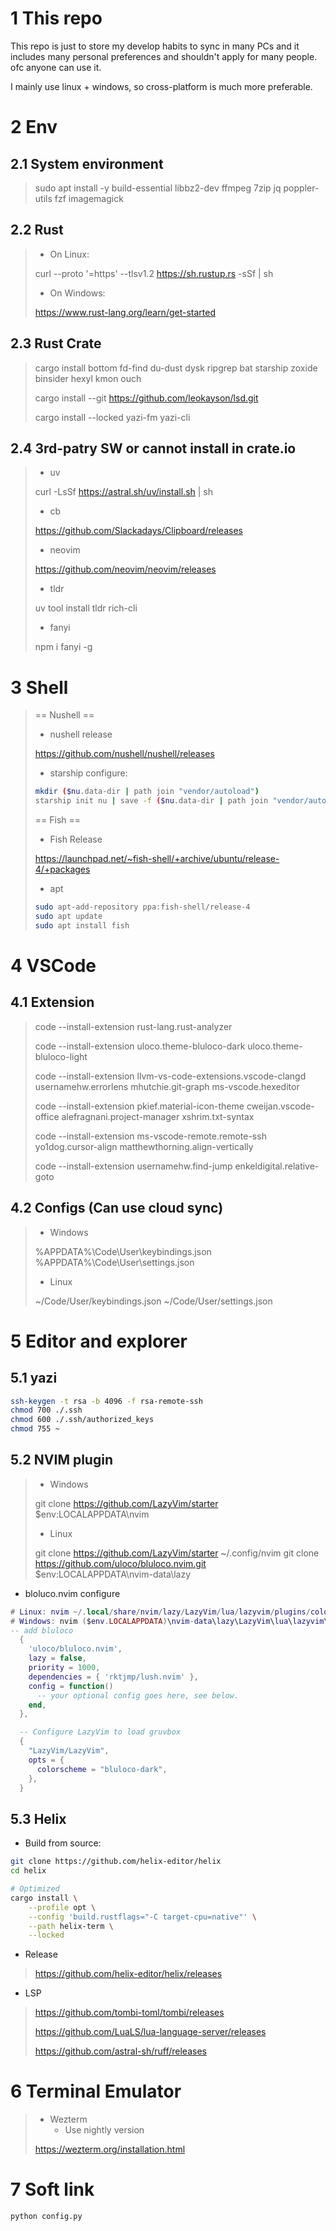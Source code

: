 # 1 This repo

This repo is just to store my develop habits to sync in many PCs and it includes many personal preferences and shouldn't apply for many people. ofc anyone can use it.

I mainly use linux + windows, so cross-platform is much more preferable.

# 2 Env

## 2.1 System environment

> sudo apt install -y build-essential libbz2-dev ffmpeg 7zip jq poppler-utils fzf imagemagick

## 2.2 Rust

> - On Linux:
>
> curl --proto '=https' --tlsv1.2 https://sh.rustup.rs -sSf | sh
>
> - On Windows:
>
> https://www.rust-lang.org/learn/get-started

## 2.3 Rust Crate

> cargo install bottom fd-find du-dust dysk ripgrep bat starship zoxide binsider hexyl kmon ouch
>
> cargo install --git https://github.com/leokayson/lsd.git
>
> cargo install --locked yazi-fm yazi-cli

## 2.4 3rd-patry SW or cannot install in crate.io

> - uv
>
> curl -LsSf https://astral.sh/uv/install.sh | sh
>
> - cb
>
> https://github.com/Slackadays/Clipboard/releases
>
> - neovim
>
> https://github.com/neovim/neovim/releases
>
> - tldr
>
> uv  tool install tldr rich-cli
>
> - fanyi
>
> npm i fanyi -g

# 3 Shell

> == Nushell ==
>
> - nushell release
>
> https://github.com/nushell/nushell/releases
>
> - starship configure:
>
> ```bash
> mkdir ($nu.data-dir | path join "vendor/autoload")
> starship init nu | save -f ($nu.data-dir | path join "vendor/autoload/starship.nu")
> ```
>
> == Fish ==
>
> - Fish Release
>
> https://launchpad.net/~fish-shell/+archive/ubuntu/release-4/+packages
>
> - apt
>
> ```bash
> sudo apt-add-repository ppa:fish-shell/release-4
> sudo apt update
> sudo apt install fish
> ```

# 4 VSCode

## 4.1 Extension

> code --install-extension rust-lang.rust-analyzer
>
> code --install-extension uloco.theme-bluloco-dark uloco.theme-bluloco-light
>
> code --install-extension llvm-vs-code-extensions.vscode-clangd usernamehw.errorlens mhutchie.git-graph ms-vscode.hexeditor
>
> code --install-extension pkief.material-icon-theme cweijan.vscode-office alefragnani.project-manager xshrim.txt-syntax
>
> code --install-extension ms-vscode-remote.remote-ssh yo1dog.cursor-align matthewthorning.align-vertically
>
> code --install-extension usernamehw.find-jump enkeldigital.relative-goto

## 4.2 Configs (Can use cloud sync)

> - Windows
>
> %APPDATA%\Code\User\keybindings.json
> %APPDATA%\Code\User\settings.json
>
> - Linux
>
> ~/Code/User/keybindings.json
> ~/Code/User/settings.json

# 5 Editor and explorer

## 5.1 yazi

```bash
ssh-keygen -t rsa -b 4096 -f rsa-remote-ssh
chmod 700 ./.ssh
chmod 600 ./.ssh/authorized_keys
chmod 755 ~
```

## 5.2 NVIM plugin

> - Windows
>
> git clone https://github.com/LazyVim/starter $env:LOCALAPPDATA\nvim
>
> - Linux
>
> git clone https://github.com/LazyVim/starter ~/.config/nvim
> git clone https://github.com/uloco/bluloco.nvim.git $env:LOCALAPPDATA\nvim-data\lazy

- bloluco.nvim configure

```lua
# Linux: nvim ~/.local/share/nvim/lazy/LazyVim/lua/lazyvim/plugins/colorscheme.lua
# Windows: nvim ($env.LOCALAPPDATA)\nvim-data\lazy\LazyVim\lua\lazyvim\plugins\colorscheme.lua
-- add bluloco
  {
    'uloco/bluloco.nvim',
    lazy = false,
    priority = 1000,
    dependencies = { 'rktjmp/lush.nvim' },
    config = function()
      -- your optional config goes here, see below.
    end,
  },

  -- Configure LazyVim to load gruvbox
  {
    "LazyVim/LazyVim",
    opts = {
      colorscheme = "bluloco-dark",
    },
  }
```

## 5.3 Helix

- Build from source:

```bash
git clone https://github.com/helix-editor/helix
cd helix

# Optimized
cargo install \
    --profile opt \
    --config 'build.rustflags="-C target-cpu=native"' \
    --path helix-term \
    --locked

```

- Release

> https://github.com/helix-editor/helix/releases

- LSP

> https://github.com/tombi-toml/tombi/releases
>
> https://github.com/LuaLS/lua-language-server/releases
>
> https://github.com/astral-sh/ruff/releases

# 6 Terminal Emulator

> - Wezterm
>   - Use nightly version
>
> https://wezterm.org/installation.html

# 7 Soft link

```bash
python config.py
```
